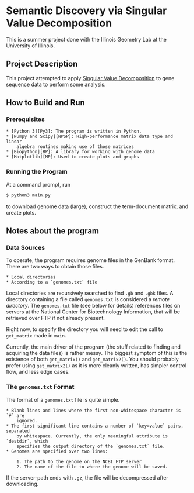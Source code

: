 


# Semantic Discovery via Singular Value Decomposition

This is a summer project done with the Illinois Geometry Lab at the University
of Illinois.

## Project Description

This project attempted to apply [Singular Value Decomposition][SVD] to gene
sequence data to perform some analysis.

[SVD]: https://en.wikipedia.org/wiki/Singular_value_decomposition


## How to Build and Run

### Prerequisites

	* [Python 3][Py3]: The program is written in Python.
	* [Numpy and Scipy][NPSP]: High-performance matrix data type and linear
		algebra routines making use of those matrices
	* [Biopython][BP]: A library for working with genome data
	* [Matplotlib][MP]: Used to create plots and graphs

[Py3]: https://python.org
[NPSP]: https://scipy.org
[BP]: https://biopython.org
[MP]: https://matplotlib.org

### Running the Program

At a command prompt, run

```bash
$ python3 main.py
```

to download genome data (large), construct the term-document matrix, and create plots.


## Notes about the program

### Data Sources

To operate, the program requires genome files in the GenBank format. There are
two ways to obtain those files.

	* Local directories
	* According to a `genomes.txt` file

Local directories are recursively searched to find `.gb` and `.gbk` files. A
directory containing a file called `genomes.txt` is considered a *remote directory*.
The `genomes.txt` file (see below for details) references files on servers at
the National Center for Biotechnology Information, that will be retrieved over
FTP if not already present.

Right now, to specify the directory you will need to edit the call to
`get_matrix` made in `main`.

Currently, the main driver of the program (the stuff related to finding and
acquiring the data files) is rather messy. The biggest symptom of this is the
existence of both `get_matrix()` and `get_matrix2()`. You should probably prefer
using `get_matrix2()` as it is more cleanly written, has simpler control flow,
and less edge cases.

### The `genomes.txt` Format

The format of a `genomes.txt` file is quite simple.

	* Blank lines and lines where the first non-whitespace character is `#` are
		ignored.
	* The first significant line contains a number of `key=value` pairs, separated
		by whitespace. Currently, the only meaningful attribute is `destdir`, which
		specifies the output directory of the `genomes.txt` file.
	* Genomes are specified over two lines:

		1. The path to the genome on the NCBI FTP server
		2. The name of the file to where the genome will be saved.

If the server-path ends with `.gz`, the file will be decompressed after downloading.

